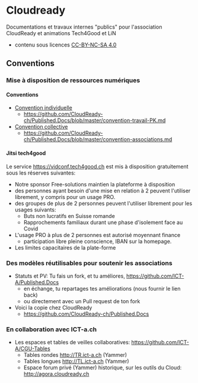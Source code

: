 # Cloudready
Documentations et travaux internes "publics" pour l'association CloudReady et animations Tech4Good et LiN
* contenu sous licences [CC-BY-NC-SA 4.0](https://creativecommons.org/licenses/by-nc-sa/4.0/deed.fr)

## Conventions
### Mise à disposition de ressources numériques
#### Conventions
* [Convention individuelle](convention-individuelle-CloudReady.md)
  * https://github.com/CloudReady-ch/Published.Docs/blob/master/convention-travail-PK.md
* [Convention collective](Convention-collective-CloudReady.md)
  * https://github.com/CloudReady-ch/Published.Docs/blob/master/convention-associations.md

#### Jitsi tech4good
Le service https://vidconf.tech4good.ch est mis à disposition gratuitement sous les réserves suivantes:
* Notre sponsor Free-solutions maintien la plateforme à disposition
* des personnes ayant besoin d'une mise en relation à 2 peuvent l'utiliser librement, y compris pour un usage PRO.
* des groupes de plus de 2 personnes peuvent l'utiliser librement pour les usages suivants:
  * Buts non lucratifs en Suisse romande
  * Rapprochements familiaux durant une phase d'isolement face au Covid
* L'usage PRO à plus de 2 personnes est autorisé moyennant finance
  * participation libre pleine conscience, IBAN sur la homepage.
* Les limites capacitaires de la plate-forme

### Des modèles réutilisables pour soutenir les associations
* Statuts et PV: Tu fais un fork, et tu améliores, https://github.com/ICT-A/Published.Docs
  * en échange, tu repartages tes améliorations (nous fournir le lien back)
  * ou directement avec un Pull request de ton fork
* Voici la copie chez CloudReady
  * https://github.com/CloudReady-ch/Published.Docs

### En collaboration avec ICT-a.ch
* Les espaces et tables de veilles collaboratives: https://github.com/ICT-A/CGU-Tables
  * Tables rondes http://TR.ict-a.ch (Yammer)
  * Tables longues http://TL.ict-a.ch (Yammer)
  * Espace forum privé (Yammer) historique, sur les outils du Cloud: http://agora.cloudready.ch
